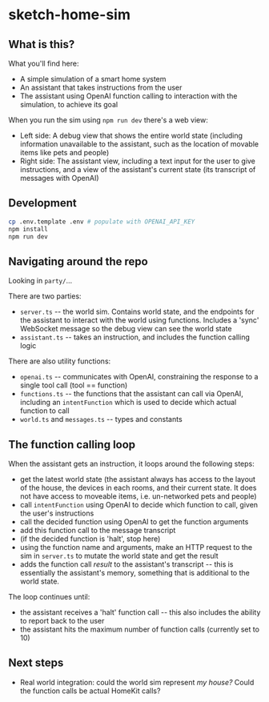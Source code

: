 # sketch-home-sim

## What is this?

What you'll find here:

- A simple simulation of a smart home system
- An assistant that takes instructions from the user
- The assistant using OpenAI function calling to interaction with the simulation, to achieve its goal

When you run the sim using `npm run dev` there's a web view:

- Left side: A debug view that shows the entire world state (including information unavailable to the assistant, such as the location of movable items like pets and people)
- Right side: The assistant view, including a text input for the user to give instructions, and a view of the assistant's current state (its transcript of messages with OpenAI)

## Development

```bash
cp .env.template .env # populate with OPENAI_API_KEY
npm install
npm run dev
```

## Navigating around the repo

Looking in `party/`...

There are two parties:

- `server.ts` -- the world sim. Contains world state, and the endpoints for the assistant to interact with the world using functions. Includes a 'sync' WebSocket message so the debug view can see the world state
- `assistant.ts` -- takes an instruction, and includes the function calling logic

There are also utility functions:

- `openai.ts` -- communicates with OpenAI, constraining the response to a single tool call (tool == function)
- `functions.ts` -- the functions that the assistant can call via OpenAI, including an `intentFunction` which is used to decide which actual function to call
- `world.ts` and `messages.ts` -- types and constants

## The function calling loop

When the assistant gets an instruction, it loops around the following steps:

- get the latest world state (the assistant always has access to the layout of the house, the devices in each rooms, and their current state. It does not have access to moveable items, i.e. un-networked pets and people)
- call `intentFunction` using OpenAI to decide which function to call, given the user's instructions
- call the decided function using OpenAI to get the function arguments
- add this function call to the message transcript
- (if the decided function is 'halt', stop here)
- using the function name and arguments, make an HTTP request to the sim in `server.ts` to mutate the world state and get the result
- adds the function call _result_ to the assistant's transcript -- this is essentially the assistant's memory, something that is additional to the world state.

The loop continues until:

- the assistant receives a 'halt' function call -- this also includes the ability to report back to the user
- the assistant hits the maximum number of function calls (currently set to 10)

## Next steps

- Real world integration: could the world sim represent _my house?_ Could the function calls be actual HomeKit calls?

